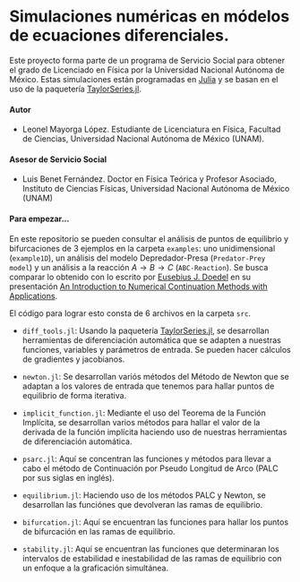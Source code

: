 # Simulaciones numéricas en módelos de ecuaciones diferenciales.

Este proyecto forma parte de un programa de Servicio Social para obtener el grado de Licenciado en Física por la Universidad Nacional Autónoma de México. Estas simulaciones están programadas en [Julia](https://julialang.org/) y se basan en el uso de la paquetería [TaylorSeries.jl](https://github.com/JuliaDiff/TaylorSeries.jl).

#### Autor

- Leonel Mayorga López. Estudiante de Licenciatura en Física, Facultad de Ciencias, Universidad Nacional Autónoma de México (UNAM).

#### Asesor de Servicio Social

- Luis Benet Fernández. Doctor en Física Teórica y Profesor Asociado, Instituto de Ciencias Físicas, Universidad Nacional Autónoma de México (UNAM)

#### Para empezar...

En este repositorio se pueden consultar el análisis de puntos de equilibrio y bifurcaciones de 3 ejemplos en la carpeta `examples`: uno unidimensional (`example1D`), un análisis del modelo Depredador-Presa (`Predator-Prey model`) y un análisis a la reacción $A\rightarrow B\rightarrow C$ (`ABC-Reaction`). Se busca comparar lo obtenido con lo escrito por [Eusebius J. Doedel](https://users.encs.concordia.ca/~doedel/) en su presentación [An Introduction to Numerical Continuation Methods with Applications](https://users.encs.concordia.ca/~doedel/courses/comp-6361/slides.pdf).

El código para lograr esto consta de 6 archivos en la carpeta `src`.

- `diff_tools.jl`: Usando la paquetería [TaylorSeries.jl](https://github.com/JuliaDiff/TaylorSeries.jl), se desarrollan herramientas de diferenciación automática que se adapten a nuestras funciones, variables y parámetros de entrada. Se pueden hacer cálculos de gradientes y jacobianos.

- `newton.jl`: Se desarrollan variós métodos del Método de Newton que se adaptan a los valores de entrada que tenemos para hallar puntos de equilibrio de forma iterativa.

- `implicit_function.jl`: Mediante el uso del Teorema de la Función Implícita, se desarrollan varios métodos para hallar el valor de la derivada de la función implícita haciendo uso de nuestras herramientas de diferenciación automática.

- `psarc.jl`: Aquí se concentran las funciones y métodos para llevar a cabo el método de Continuación por Pseudo Longitud de Arco (PALC por sus siglas en inglés).

- `equilibrium.jl`: Haciendo uso de los métodos PALC y Newton, se desarrollan las funciónes que devolveran las ramas de equilibrio.

- `bifurcation.jl`: Aquí se encuentran las funciones para hallar los puntos de bifurcación en las ramas de equilibrio.

- `stability.jl`: Aquí se encuentran las funciones que determinaran los intervalos de estabilidad e inestabilidad de las ramas de equilibrio con un enfoque a la graficación simultánea.

